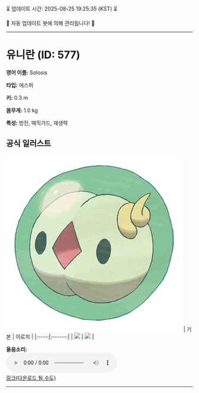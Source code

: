 
⏳ 업데이트 시간: 2025-08-25 19:25:35 (KST) ⏳

🤖 자동 업데이트 봇에 의해 관리됩니다! 🤖

---

# 유니란 (ID: 577)
**영어 이름:** Solosis

**타입:** 에스퍼

**키:** 0.3 m

**몸무게:** 1.0 kg

**특성:** 방진, 매직가드, 재생력

## 공식 일러스트
![](https://raw.githubusercontent.com/PokeAPI/sprites/master/sprites/pokemon/other/official-artwork/577.png)
| 기본 | 이로치 |
|:----:|:------:|
| <img src="http://play.pokemonshowdown.com/sprites/ani/solosis.gif" width="200"> | <img src="http://play.pokemonshowdown.com/sprites/ani-shiny/solosis.gif" width="200"> |

**울음소리:**<br><audio controls src="https://raw.githubusercontent.com/PokeAPI/cries/main/cries/pokemon/latest/577.ogg"></audio><br> [링크(다운로드 될 수도)](https://raw.githubusercontent.com/PokeAPI/cries/main/cries/pokemon/latest/577.ogg)


---
